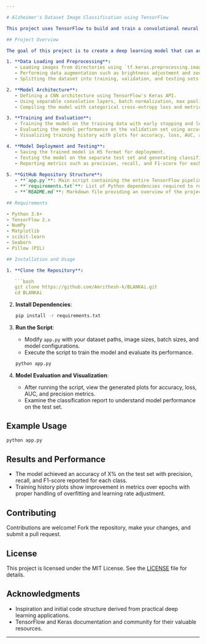 ```yaml
---

# Alzheimer's Dataset Image Classification using TensorFlow

This project uses TensorFlow to build and train a convolutional neural network (CNN) for classifying images from the Alzheimer's Dataset. The CNN is designed to classify images into four categories: Mild Demented, Moderate Demented, Non-Demented, and Very Mild Demented. It includes data preprocessing, model building, training, evaluation, and visualization of performance metrics.

## Project Overview

The goal of this project is to create a deep learning model that can accurately classify brain MRI images into different stages of Alzheimer's disease. The steps involved in the project include:

1. **Data Loading and Preprocessing**:
   - Loading images from directories using `tf.keras.preprocessing.image.ImageDataGenerator`.
   - Performing data augmentation such as brightness adjustment and zoom to enhance model robustness.
   - Splitting the dataset into training, validation, and testing sets.

2. **Model Architecture**:
   - Defining a CNN architecture using TensorFlow's Keras API.
   - Using separable convolution layers, batch normalization, max pooling, dropout, and dense layers.
   - Compiling the model with categorical cross-entropy loss and metrics such as accuracy, precision, recall, and AUC.

3. **Training and Evaluation**:
   - Training the model on the training data with early stopping and learning rate scheduling.
   - Evaluating the model performance on the validation set using accuracy, loss, AUC, and precision metrics.
   - Visualizing training history with plots for accuracy, loss, AUC, and precision over epochs.

4. **Model Deployment and Testing**:
   - Saving the trained model in H5 format for deployment.
   - Testing the model on the separate test set and generating classification reports.
   - Reporting metrics such as precision, recall, and F1-score for each class.
     
5. **GitHub Repository Structure**:
   - **`app.py`**: Main script containing the entire TensorFlow pipeline from data loading to model evaluation.
   - **`requirements.txt`**: List of Python dependencies required to run the project.
   - **`README.md`**: Markdown file providing an overview of the project, installation instructions, usage examples, and results.

## Requirements

- Python 3.6+
- TensorFlow 2.x
- NumPy
- Matplotlib
- scikit-learn
- Seaborn
- Pillow (PIL)

## Installation and Usage

1. **Clone the Repository**:

   ```bash
   git clone https://github.com/Amrithesh-k/BLANKAi.git
   cd BLANKAi
   ```

2. **Install Dependencies**:

   ```bash
   pip install -r requirements.txt
   ```

3. **Run the Script**:

   - Modify `app.py` with your dataset paths, image sizes, batch sizes, and model configurations.
   - Execute the script to train the model and evaluate its performance.

   ```bash
   python app.py
   ```

4. **Model Evaluation and Visualization**:

   - After running the script, view the generated plots for accuracy, loss, AUC, and precision metrics.
   - Examine the classification report to understand model performance on the test set.

## Example Usage

```bash
python app.py
```

## Results and Performance

- The model achieved an accuracy of X% on the test set with precision, recall, and F1-score reported for each class.
- Training history plots show improvement in metrics over epochs with proper handling of overfitting and learning rate adjustment.

## Contributing

Contributions are welcome! Fork the repository, make your changes, and submit a pull request.

## License

This project is licensed under the MIT License. See the [LICENSE](LICENSE) file for details.

## Acknowledgments

- Inspiration and initial code structure derived from practical deep learning applications.
- TensorFlow and Keras documentation and community for their valuable resources.

---
```

